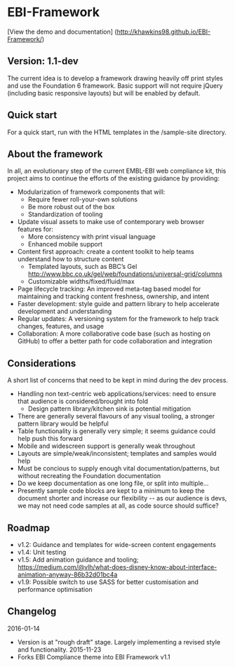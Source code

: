 # EBI-Framework

[View the demo and documentation] (http://khawkins98.github.io/EBI-Framework/)

## Version: 1.1-dev

The current idea is to develop a framework drawing heavily off print styles and use the Foundation 6 framework. Basic support will not require jQuery (including basic responsive layouts) but will be enabled by default.

## Quick start
For a quick start, run with the HTML templates in the /sample-site directory.

## About the framework
In all, an evolutionary step of the current EMBL-EBI web compliance kit, this project aims to continue the efforts of the existing guidance by providing:

- Modularization of framework components that will:
  - Require fewer roll-your-own solutions
  - Be more robust out of the box
  - Standardization of tooling
- Update visual assets to make use of contemporary web browser features for:
  - More consistency with print visual language
  - Enhanced mobile support
- Content first approach: create a content toolkit to help teams understand how to structure content
  - Templated layouts, such as BBC’s Gel http://www.bbc.co.uk/gel/web/foundations/universal-grid/columns
  - Customizable widths/fixed/fluid/max
- Page lifecycle tracking: An improved meta-tag based model for maintaining and tracking content freshness, ownership, and intent
- Faster development: style guide and pattern library to help accelerate development and understanding
- Regular updates: A versioning system for the framework to help track changes, features, and usage
- Collaboration: A more collaborative code base (such as hosting on GitHub) to offer a better path for code collaboration and integration

## Considerations
A short list of concerns that need to be kept in mind during the dev process.

- Handling non text-centric web applications/services: need to ensure that audience is considered/brought into fold
  - Design pattern library/kitchen sink is potential mitigation 
- There are generally several flavours of any visual tooling, a stronger pattern library would be helpful
- Table functionality is generally very simple; it seems guidance could help push this forward
- Mobile and widescreen support is generally weak throughout
- Layouts are simple/weak/inconsistent; templates and samples would help
- Must be concious to supply enough vital documentation/patterns, but without recreating the Foundation documentation
- Do we keep documentation as one long file, or split into multiple...
- Presently sample code blocks are kept to a minimum to keep the document shorter and increase our flexibility -- as our audience is devs, we may not need code samples at all, as code source should suffice?

## Roadmap
- v1.2: Guidance and templates for wide-screen content engagements
- v1.4: Unit testing
- v1.5: Add animation guidance and tooling; https://medium.com/@vlh/what-does-disney-know-about-interface-animation-anyway-86b32d01bc4a
- v1.9: Possible switch to use SASS for better customisation and performance optimisation

## Changelog
2016-01-14
- Version is at "rough draft" stage. Largely implementing a revised style and functionality. 
2015-11-23
- Forks EBI Compliance theme into EBI Framework v1.1
